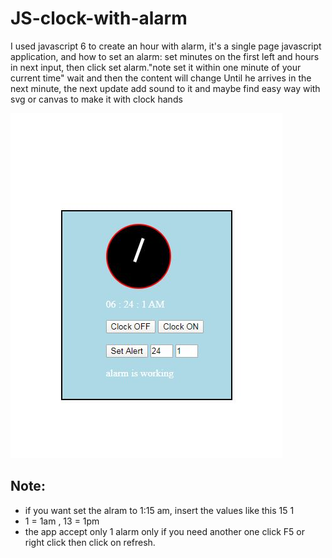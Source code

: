 # JS-clock-with-alarm
I used javascript 6 to create an hour with alarm, it's a single page javascript application, and how to set an alarm: set minutes on the first left and hours in next input, then click set alarm."note set it within one minute of your current time" wait and then the content will change Until he arrives in the next minute, the next update add sound to it and maybe find easy way with svg or canvas to make it with clock hands



![image](myclock.JPG)

## Note:
*  if you want set the alram to 1:15 am, insert the values like this 15 1 
*  1 = 1am , 13 = 1pm
*  the app accept only 1 alarm only if you need another one click F5 or right click then click on refresh. 
